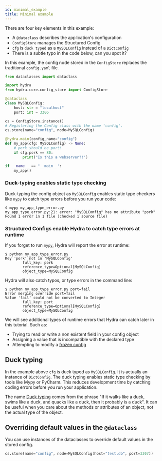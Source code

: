 ```yaml
---
id: minimal_example
title: Minimal example
---
```


There are four key elements in this example:
- A `@dataclass` describes the application's configuration
- `ConfigStore` manages the Structured Config
- `cfg` is `duck typed` as a `MySQLConfig` instead of a `DictConfig`
- There is a subtle typo in the code below, can you spot it?

In this example, the config node stored in the `ConfigStore` replaces the traditional `config.yaml` file.

```python title="my_app_type_error.py" {18}
from dataclasses import dataclass

import hydra
from hydra.core.config_store import ConfigStore

@dataclass
class MySQLConfig:
    host: str = "localhost"
    port: int = 3306

cs = ConfigStore.instance()
# Registering the Config class with the name 'config'.
cs.store(name="config", node=MySQLConfig)

@hydra.main(config_name="config")
def my_app(cfg: MySQLConfig) -> None:
    # pork should be port!
    if cfg.pork == 80:
        print("Is this a webserver?!")

if __name__ == "__main__":
    my_app()
```

### Duck-typing enables static type checking

Duck-typing the config object as `MySQLConfig` enables static type checkers like `mypy` to catch
type errors before you run your code:
```
$ mypy my_app_type_error.py
my_app_type_error.py:21: error: "MySQLConfig" has no attribute "pork"
Found 1 error in 1 file (checked 1 source file)
```

### Structured Configs enable Hydra to catch type errors at runtime
If you forget to run `mypy`, Hydra will report the error at runtime:
```
$ python my_app_type_error.py
Key 'pork' not in 'MySQLConfig'
        full_key: pork
        reference_type=Optional[MySQLConfig]
        object_type=MySQLConfig
```

Hydra will also catch typos, or type errors in the command line:
```
$ python my_app_type_error.py port=fail
Error merging override port=fail
Value 'fail' could not be converted to Integer
        full_key: port
        reference_type=Optional[MySQLConfig]
        object_type=MySQLConfig
```
We will see additional types of runtime errors that Hydra can catch later in this tutorial. Such as:
- Trying to read or write a non existent field in your config object
- Assigning a value that is incompatible with the declared type
- Attempting to modify a [frozen config](https://omegaconf.readthedocs.io/en/latest/structured_config.html#frozen)

## Duck typing

In the example above `cfg` is duck typed as `MySQLConfig`.
It is actually an instance of `DictConfig`. The duck typing enables static type checking by tools like Mypy or PyCharm.
This reduces development time by catching coding errors before you run your application.

The name [Duck typing](https://en.wikipedia.org/wiki/Duck_typing) comes from the phrase "If it walks like a duck, swims like a duck, and quacks like a duck, then it probably is a duck".
It can be useful when you care about the methods or attributes of an object, not the actual type of the object.


## Overriding default values in the `@dataclass`
You can use instances of the dataclasses to override default values in the stored config.
```python
cs.store(name="config", node=MySQLConfig(host="test.db", port=3307))
```
